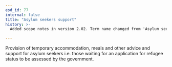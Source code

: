 ```yaml
---
esd_id: 77
internal: false
title: "Asylum seekers support"
history: >-
  Added scope notes in version 2.02. Term name changed from 'Asylum seekers support' to 'Asylum seekers - advice and support' in version 3.00. Name changwed to 'Asylum seekers support' in version 4.00.

---
```


Provision of temporary accommodation, meals and other advice and support for asylum seekers i.e. those waiting for an application for refugee status to be assessed by the government.

